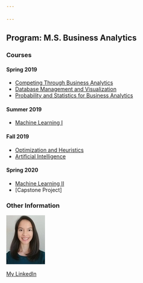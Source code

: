 ```yaml
---

---
```

## Program: M.S. Business Analytics

### Courses
#### Spring 2019
- [Competing Through Business Analytics](/CTBA/index.md)
- [Database Management and Visualization](/DBMV/index.md)
- [Probability and Statistics for Business Analytics](/PSBA/index.md)

#### Summer 2019
- [Machine Learning I](/ML1/index.md)

#### Fall 2019
- [Optimization and Heuristics]()
- [Artificial Intelligence]()

#### Spring 2020
- [Machine Learning II]()
- [Capstone Project]

### Other Information

[![Headshot](pics/Headshot.jpg)](https://www.linkedin.com/in/cherylngo/ "My LinkedIn Page")

[My LinkedIn](https://www.linkedin.com/in/cherylngo/)
